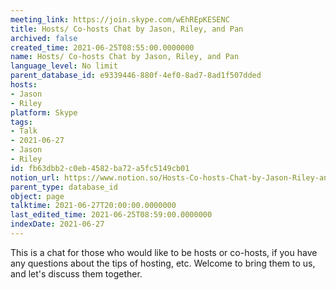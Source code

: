 ```yaml
---
meeting_link: https://join.skype.com/wEhREpKESENC
title: Hosts/ Co-hosts Chat by Jason, Riley, and Pan
archived: false
created_time: 2021-06-25T08:55:00.0000000
name: Hosts/ Co-hosts Chat by Jason, Riley, and Pan
language_level: No limit
parent_database_id: e9339446-880f-4ef0-8ad7-8ad1f507dded
hosts:
- Jason
- Riley
platform: Skype
tags:
- Talk
- 2021-06-27
- Jason
- Riley
id: fb63dbb2-c0eb-4582-ba72-a5fc5149cb01
notion_url: https://www.notion.so/Hosts-Co-hosts-Chat-by-Jason-Riley-and-Pan-fb63dbb2c0eb4582ba72a5fc5149cb01
parent_type: database_id
object: page
talktime: 2021-06-27T20:00:00.0000000
last_edited_time: 2021-06-25T08:59:00.0000000
indexDate: 2021-06-27
---
```


This is a chat for those who would like to be hosts or co-hosts, if you have any questions about the tips of hosting, etc. Welcome to bring them to us, and let's discuss them together.

